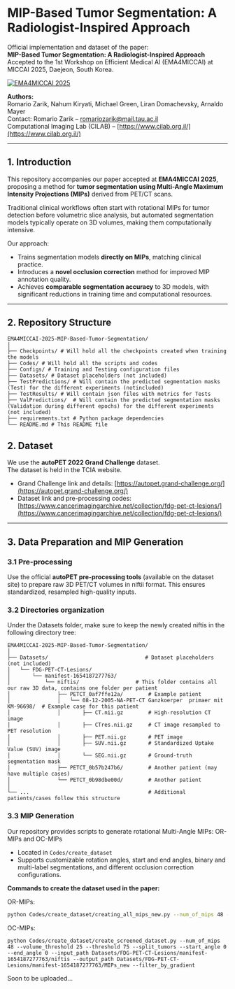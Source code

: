 # MIP-Based Tumor Segmentation: A Radiologist-Inspired Approach

Official implementation and dataset of the paper:  
**MIP-Based Tumor Segmentation: A Radiologist-Inspired Approach**  
Accepted to the 1st Workshop on Efficient Medical AI (EMA4MICCAI) at MICCAI 2025, Daejeon, South Korea.

[![EMA4MICCAI 2025](https://img.shields.io/badge/EMA4MICCAI-2025-blue.svg)](https://miccai.org)

**Authors:**  
Romario Zarik, Nahum Kiryati, Michael Green, Liran Domachevsky, Arnaldo Mayer  
Contact: Romario Zarik – romariozarik@mail.tau.ac.il  
Computational Imaging Lab (CILAB) – [https://www.cilab.org.il/](https://www.cilab.org.il/)

---

## 1. Introduction

This repository accompanies our paper accepted at **EMA4MICCAI 2025**, proposing a method for **tumor segmentation using Multi-Angle Maximum Intensity Projections (MIPs)** derived from PET/CT scans.

Traditional clinical workflows often start with rotational MIPs for tumor detection before volumetric slice analysis, but automated segmentation models typically operate on 3D volumes, making them computationally intensive.

Our approach:

- Trains segmentation models **directly on MIPs**, matching clinical practice.  
- Introduces a **novel occlusion correction** method for improved MIP annotation quality.  
- Achieves **comparable segmentation accuracy** to 3D models, with significant reductions in training time and computational resources.

---

## 2. Repository Structure

```
EMA4MICCAI-2025-MIP-Based-Tumor-Segmentation/  
│  
├── Checkpoints/ # Will hold all the checkpoints created when training the models  
├── Codes/ # Will hold all the scripts and codes  
├── Configs/ # Training and Testing configuration files  
├── Datasets/ # Dataset placeholders (not included)  
├── TestPredictions/ # Will contain the predicted segmentation masks (Test) for the different experiments (notincluded)  
├── TestResults/ # Will contain json files with metrics for Tests  
├── ValPredictions/  # Will contain the predicted segmentation masks (Validation during different epochs) for the different experiments (not included)  
├── requirements.txt # Python package dependencies  
└── README.md # This README file  
```

## 2. Dataset

We use the **autoPET 2022 Grand Challenge** dataset.  
The dataset is held in the TCIA website.

- Grand Challenge link and details: [https://autopet.grand-challenge.org/](https://autopet.grand-challenge.org/)
- Dataset link and pre-processing codes: [https://www.cancerimagingarchive.net/collection/fdg-pet-ct-lesions/](https://www.cancerimagingarchive.net/collection/fdg-pet-ct-lesions/)

---

## 3. Data Preparation and MIP Generation

### 3.1 Pre-processing

Use the official **autoPET pre-processing tools** (available on the dataset site) to prepare raw 3D PET/CT volumes in niftii format. This ensures standardized, resampled high-quality inputs.

### 3.2 Directories organization 

Under the Datasets folder, make sure to keep the newly created niftis in the following directory tree:

```
EMA4MICCAI-2025-MIP-Based-Tumor-Segmentation/
│
├── Datasets/                               # Dataset placeholders (not included)
│   └── FDG-PET-CT-Lesions/
│       └── manifest-1654187277763/
│           └── niftis/                  # This folder contains all our raw 3D data, contains one folder per patient
│               ├── PETCT_0af7ffe12a/        # Example patient
│               │   └── 08-12-2005-NA-PET-CT Ganzkoerper  primaer mit KM-96698/  # Example case for this patient
│               │       ├── CT.nii.gz        # High-resolution CT image
│               │       ├── CTres.nii.gz     # CT image resampled to PET resolution
│               │       ├── PET.nii.gz       # PET image
│               │       ├── SUV.nii.gz       # Standardized Uptake Value (SUV) image
│               │       └── SEG.nii.gz       # Ground-truth segmentation mask
│               ├── PETCT_0b57b247b6/        # Another patient (may have multiple cases)
│               └── PETCT_0b98dbe00d/        # Another patient
│
└── ...                                      # Additional patients/cases follow this structure

```

### 3.3 MIP Generation

Our repository provides scripts to generate rotational Multi-Angle MIPs: OR-MIPs and OC-MIPs

- Located in `Codes/create_dataset`  
- Supports customizable rotation angles, start and end angles, binary and multi-label segmentations, and different occlusion correction configurations.

**Commands to create the dataset used in the paper:**  

OR-MIPs:  
```bash
python Codes/create_dataset/creating_all_mips_new.py --num_of_mips 48 --starting_angle 0 --ending_angle 180 --input_path Datasets/FDG-PET-CT-Lesions/manifest-1654187277763/niftis --output_path Datasets/FDG-PET-CT-Lesions/manifest-1654187277763/MIPs
```
OC-MIPs: 
```
python Codes/create_dataset/create_screened_dataset.py --num_of_mips 48 --volume_threshold 25 --threshold 75 --split_tumors --start_angle 0 --end_angle 0 --input_path Datasets/FDG-PET-CT-Lesions/manifest-1654187277763/niftis --output_path Datasets/FDG-PET-CT-Lesions/manifest-1654187277763/MIPs_new --filter_by_gradient
```
Soon to be uploaded...
